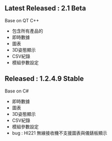 ## Latest Released : 2.1 Beta
Base on QT C++

- 包含所有產品的
- 即時數據
- 圖表
- 3D姿態顯示
- CSV紀錄
- 模組參數設定


## Released : 1.2.4.9 Stable
Base on C#

- 即時數據
- 圖表
- 3D姿態顯示
- CSV紀錄
- 模組參數設定
- bug : HI221 無線接收機不支援圖表與儀錶板顯示

